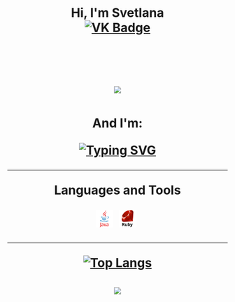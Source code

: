 <h1 align="center">Hi, I'm Svetlana</a> 
<div id="header" align="center">

<div id="badges">
  <a href="https://vk.com/08lipton_08">
    <img src="https://img.shields.io/badge/VK-blue?style=for-the-badge&logo=VK&logoColor=white" alt="VK Badge"/>
  </a>
</div>

<h1>
  
  <img src="https://media.giphy.com/media/KzJkzjggfGN5Py6nkT/giphy.gif" width="100px"/>
</h1>
And I'm:



[![Typing SVG](https://readme-typing-svg.herokuapp.com?font=Fira+Code&pause=1000&color=B06FF7&width=435&lines=Student+of+Programming)](https://git.io/typing-svg)


---

 Languages and Tools
<div>
  <img src="https://github.com/devicons/devicon/blob/master/icons/java/java-original-wordmark.svg" title="Java" alt="Java" width="40" height="40"/>&nbsp;
 <img src="https://github.com/devicons/devicon/blob/master/icons/ruby/ruby-original-wordmark.svg"title="Ruby" alt="Ruby" width="40" height="40"/>&nbsp;
</div>


---
[![Top Langs](https://github-readme-stats.vercel.app/api/top-langs/?username=Pico-0&layout=compact&theme=vision-friendly-dark)](https://github.com/anuraghazra/github-readme-stats)

![](https://komarev.com/ghpvc/?username=Pico-0)
